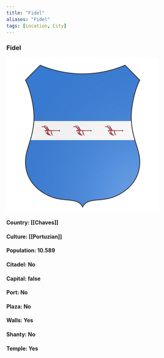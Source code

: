 ```yaml
---
title: "Fidel"
aliases: "Fidel"
tags: [Location, City]
---
```

### Fidel
![](attachment/faf9bbfdd1a2d55412269702be7d22cf.svg)

#### Country: [[Chaves]]

#### Culture: [[Portuzian]]

#### Population: 10.589

#### Citadel: No

#### Capital: false

#### Port: No

#### Plaza: No

#### Walls: Yes

#### Shanty: No

#### Temple: Yes

